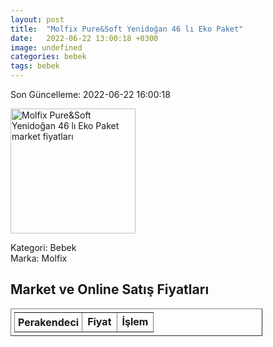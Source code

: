 ```yaml
---
layout: post
title:  "Molfix Pure&Soft Yenidoğan 46 lı Eko Paket"
date:   2022-06-22 13:00:18 +0300
image: undefined
categories: bebek
tags: bebek
---
```


Son Güncelleme: 2022-06-22 16:00:18

<img src="undefined" width="200" alt="Molfix Pure&Soft Yenidoğan 46 lı Eko Paket market fiyatları" />

Kategori: Bebek
<br />
Marka: Molfix

<h2>Market ve Online Satış Fiyatları</h2>

<table border="1" style="padding: 5px;width:80%;">
  <tr>
    <td style="padding: 5px;"><strong>Perakendeci</strong></td>
    <td><strong>Fiyat</strong></td>
    <td><strong>İşlem</strong></td>
  </tr>
  
</table>
